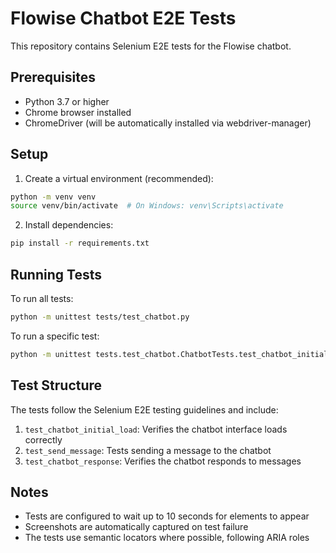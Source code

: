 # Flowise Chatbot E2E Tests

This repository contains Selenium E2E tests for the Flowise chatbot.

## Prerequisites

- Python 3.7 or higher
- Chrome browser installed
- ChromeDriver (will be automatically installed via webdriver-manager)

## Setup

1. Create a virtual environment (recommended):
```bash
python -m venv venv
source venv/bin/activate  # On Windows: venv\Scripts\activate
```

2. Install dependencies:
```bash
pip install -r requirements.txt
```

## Running Tests

To run all tests:
```bash
python -m unittest tests/test_chatbot.py
```

To run a specific test:
```bash
python -m unittest tests.test_chatbot.ChatbotTests.test_chatbot_initial_load
```

## Test Structure

The tests follow the Selenium E2E testing guidelines and include:

1. `test_chatbot_initial_load`: Verifies the chatbot interface loads correctly
2. `test_send_message`: Tests sending a message to the chatbot
3. `test_chatbot_response`: Verifies the chatbot responds to messages

## Notes

- Tests are configured to wait up to 10 seconds for elements to appear
- Screenshots are automatically captured on test failure
- The tests use semantic locators where possible, following ARIA roles 